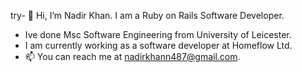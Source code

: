 try- 👋 Hi, I’m Nadir Khan. I am a Ruby on Rails Software Developer. 
- Ive done Msc Software Engineering from University of Leicester.
- I am currently working as a software developer at Homeflow Ltd.
- 📫 You can reach me at nadirkhann487@gmail.com.



